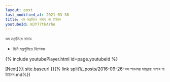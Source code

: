 ```yaml
---
layout: post
last_modified_at: 2021-03-30
title: ওম মন্ত্ৰাভিধে নামায গা টাইমস
youtubeId: NJY77tkArho
---
```

 
 
 ওম মন্ত্ৰাভিধে নামায  
 
 -  যিনি মন্ত্রগুলিতে বিশেষজ্ঞ 
 
  
 
  
 
 
 
 
 
 


{% include youtubePlayer.html id=page.youtubeId %}
 
[Next]({{ site.baseurl }}{% link  split1/_posts/2016-09-26-ওম পাড়াময় মান্থরায় নামায গা টাইমস.md%})
 
